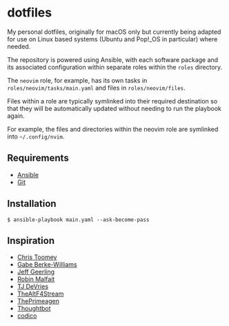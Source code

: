 # dotfiles

My personal dotfiles, originally for macOS only but currently being adapted for
use on Linux based systems (Ubuntu and Pop!_OS in particular) where needed.

The repository is powered using Ansible, with each software package and its
associated configuration within separate roles within the `roles` directory.

The `neovim` role, for example, has its own tasks in `roles/neovim/tasks/main.yaml`
and files in `roles/neovim/files`.

Files within a role are typically symlinked into their required destination
so that they will be automatically updated without needing to run the playbook
again.

For example, the files and directories within the neovim role are symlinked
into `~/.config/nvim`.

## Requirements

- [Ansible](https://www.ansible.com)
- [Git](https://git-scm.com)

## Installation

```
$ ansible-playbook main.yaml --ask-become-pass
```

## Inspiration

- [Chris Toomey](https://github.com/christoomey/dotfiles)
- [Gabe Berke-Williams](https://github.com/gabebw/dotfiles)
- [Jeff Geerling](https://github.com/geerlingguy/dotfiles)
- [Robin Malfait](https://github.com/RobinMalfait/dotfiles)
- [TJ DeVries](https://github.com/tjdevries/config_manager)
- [TheAltF4Stream](https://github.com/ALT-F4-LLC/dotfiles)
- [ThePrimeagen](https://github.com/ThePrimeagen/.dotfiles)
- [Thoughtbot](https://github.com/thoughtbot/dotfiles)
- [codico](https://github.com/codicocodes/dotfiles)
